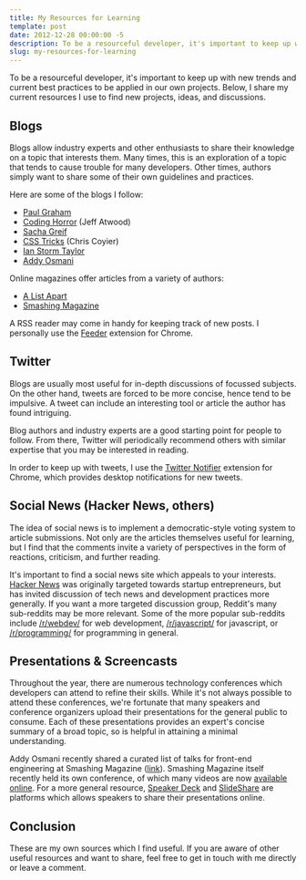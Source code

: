 ```yaml
---
title: My Resources for Learning
template: post
date: 2012-12-28 00:00:00 -5
description: To be a resourceful developer, it's important to keep up with new trends and current best practices to be applied in our own projects. In this article, I share my current sources of useful information.
slug: my-resources-for-learning
---
```


To be a resourceful developer, it's important to keep up with new trends and current best practices to be applied in our own projects. Below, I share my current resources I use to find new projects, ideas, and discussions.

## Blogs

Blogs allow industry experts and other enthusiasts to share their knowledge on a topic that interests them. Many times, this is an exploration of a topic that tends to cause trouble for many developers. Other times, authors simply want to share some of their own guidelines and practices.

Here are some of the blogs I follow:

- [Paul Graham](http://www.paulgraham.com/articles.html)
- [Coding Horror](http://www.codinghorror.com/blog/) (Jeff Atwood)
- [Sacha Greif](http://sachagreif.com/)
- [CSS Tricks](http://css-tricks.com/) (Chris Coyier)
- [Ian Storm Taylor](http://ianstormtaylor.com/)
- [Addy Osmani](http://addyosmani.com/blog/)

Online magazines offer articles from a variety of authors:

- [A List Apart](http://alistapart.com/)
- [Smashing Magazine](http://www.smashingmagazine.com/)

A RSS reader may come in handy for keeping track of new posts. I personally use the [Feeder](https://chrome.google.com/webstore/detail/rss-feed-reader/pnjaodmkngahhkoihejjehlcdlnohgmp?utm_source=chrome-ntp-icon) extension for Chrome.

## Twitter

Blogs are usually most useful for in-depth discussions of focussed subjects. On the other hand, tweets are forced to be more concise, hence tend to be impulsive. A tweet can include an interesting tool or article the author has found intriguing.

Blog authors and industry experts are a good starting point for people to follow. From there, Twitter will periodically recommend others with similar expertise that you may be interested in reading.

In order to keep up with tweets, I use the [Twitter Notifier](https://chrome.google.com/webstore/detail/ikknnkomiokeodcdkknnhgjmncfiefmn) extension for Chrome, which provides desktop notifications for new tweets.

## Social News (Hacker News, others)

The idea of social news is to implement a democratic-style voting system to article submissions. Not only are the articles themselves useful for learning, but I find that the comments invite a variety of perspectives in the form of reactions, criticism, and further reading.

It's important to find a social news site which appeals to your interests. [Hacker News](http://news.ycombinator.com) was originally targeted towards startup entrepreneurs, but has invited discussion of tech news and development practices more generally. If you want a more targeted discussion group, Reddit's many sub-reddits may be more relevant. Some of the more popular sub-reddits include [/r/webdev/](http://reddit.com/r/webdev) for web development, [/r/javascript/](http://reddit.com/r/javascript) for javascript, or [/r/programming/](http://reddit.com/r/programming) for programming in general.

## Presentations & Screencasts

Throughout the year, there are numerous technology conferences which developers can attend to refine their skills. While it's not always possible to attend these conferences, we're fortunate that many speakers and conference organizers upload their presentations for the general public to consume. Each of these presentations provides an expert's concise summary of a broad topic, so is helpful in attaining a minimal understanding.

Addy Osmani recently shared a curated list of talks for front-end engineering at Smashing Magazine ([link](http://www.smashingmagazine.com/2012/12/22/talks-to-help-you-become-a-better-front-end-engineer-in-2013/)). Smashing Magazine itself recently held its own conference, of which many videos are now [available online](http://www.smashingmagazine.com/2012/12/07/the-smashing-conference-exclusive-videos-interviews/). For a more general resource, [Speaker Deck](https://speakerdeck.com/) and [SlideShare](http://www.slideshare.net/) are platforms which allows speakers to share their presentations online.

## Conclusion

These are my own sources which I find useful. If you are aware of other useful resources and want to share, feel free to get in touch with me directly or leave a comment.
